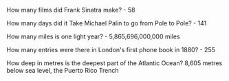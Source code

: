 How many films did Frank Sinatra make? - 58

How many days did it Take Michael Palin to go from Pole to Pole? - 141

How many miles is one light year? - 5,865,696,000,000 miles

How many entries were there in London's first phone book in 1880? - 255

How deep in metres is the deepest part of the Atlantic Ocean? 8,605 metres below sea level, the Puerto Rico Trench
